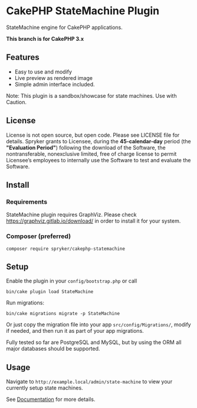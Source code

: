 #  CakePHP StateMachine Plugin

StateMachine engine for CakePHP applications.

**This branch is for CakePHP 3.x**

## Features

- Easy to use and modify
- Live preview as rendered image
- Simple admin interface included.

Note: This plugin is a sandbox/showcase for state machines.
Use with Caution.

## License

License is not open source, but open code. Please see LICENSE file for details. 
Spryker grants to Licensee, during the **45-calendar-day** period (the **"Evaluation Period"**) following the download of the Software,
the nontransferable, nonexclusive limited, free of charge license to permit Licensee’s employees to internally use the Software
to test and evaluate the Software.

## Install

### Requirements

StateMachine plugin requires GraphViz. 
Please check https://graphviz.gitlab.io/download/ in order to install it for your system.

### Composer (preferred)
```
composer require spryker/cakephp-statemachine
```

## Setup
Enable the plugin in your `config/bootstrap.php` or call
```
bin/cake plugin load StateMachine
```

Run migrations:
```
bin/cake migrations migrate -p StateMachine
```
Or just copy the migration file into your app `src/config/Migrations/`, modify if needed, and then run it as part of your app migrations.

Fully tested so far are PostgreSQL and MySQL, but by using the ORM all major databases should be supported.

## Usage

Navigate to `http://example.local/admin/state-machine` to view your currently setup state machines.

See [Documentation](/docs) for more details.
